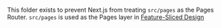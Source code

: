 This folder exists to prevent Next.js from treating `src/pages` as the Pages Router. `src/pages` is used as the Pages layer in [Feature-Sliced Design](https://feature-sliced.github.io/documentation/docs/guides/tech/with-nextjs)
